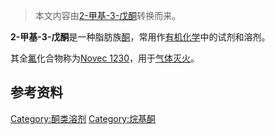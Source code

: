 > 本文内容由[2-甲基-3-戊酮](https://zh.wikipedia.org/wiki/2-甲基-3-戊酮)转换而来。


**2-甲基-3-戊酮**是一种脂肪族[酮](../Page/酮.md "wikilink")，常用作[有机化学](../Page/有机化学.md "wikilink")中的试剂和溶剂。

其全[氟](../Page/氟.md "wikilink")化合物称为[Novec 1230](https://zh.wikipedia.org/wiki/Novec_1230 "wikilink")，用于[气体灭火](https://zh.wikipedia.org/wiki/气体灭火 "wikilink")。

## 参考资料

<references />

[Category:酮类溶剂](https://zh.wikipedia.org/wiki/Category:酮类溶剂 "wikilink") [Category:烷基酮](https://zh.wikipedia.org/wiki/Category:烷基酮 "wikilink")